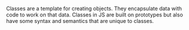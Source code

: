 Classes are a template for creating objects. They encapsulate data with code to work on that data. Classes in JS are built on prototypes but also have some syntax and semantics that are unique to classes.